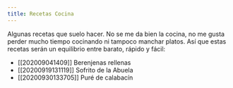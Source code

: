 ```yaml
---
title: Recetas Cocina
---
```


Algunas recetas que suelo hacer. No se me da bien la cocina, no me gusta perder mucho tiempo cocinando ni tampoco manchar platos. Así que estas recetas serán un equilibrio entre barato, rápido y fácil:

* [[202009041409]] Berenjenas rellenas
* [[20200919131119]] Sofrito de la Abuela
* [[20200930133705]] Puré de calabacín

